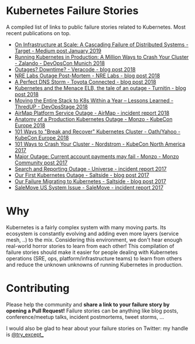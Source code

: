 # Kubernetes Failure Stories

A compiled list of links to public failure stories related to Kubernetes.
Most recent publications on top.

* [On Infrastructure at Scale: A Cascading Failure of Distributed Systems - Target - Medium post January 2019](https://medium.com/@daniel.p.woods/on-infrastructure-at-scale-a-cascading-failure-of-distributed-systems-7cff2a3cd2df)
* [Running Kubernetes in Production: A Million Ways to Crash Your Cluster - Zalando - DevOpsCon Munich 2018](https://www.slideshare.net/try_except_/running-kubernetes-in-production-a-million-ways-to-crash-your-cluster-devopscon-munich-2018)
* [Outages? Downtime? - Veracode - blog post 2018](https://sethmccombs.github.io/work/2018/12/03/Outages.html)
* [NRE Labs Outage Post-Mortem - NRE Labs - blog post 2018](https://keepingitclassless.net/2018/12/december-4---nre-labs-outage-post-mortem/)
* [A Perfect DNS Storm - Toyota Connected - blog post 2018](https://www.adammargherio.com/a-perfect-dns-storm/)
* [Kubernetes and the Menace ELB, the tale of an outage - Turnitin - blog post 2018](https://itnext.io/kubernetes-and-the-menace-elb-the-tale-of-an-outage-c00bef678fc0)
* [Moving the Entire Stack to K8s Within a Year – Lessons Learned - ThredUP - DevOpsStage 2018](https://www.youtube.com/watch?v=tA8Sr3Nsx1I)
* [AirMap Platform Service Outage - AirMap - incident report 2018](https://www.airmap.com/incident-180719/)
* [Anatomy of a Production Kubernetes Outage - Monzo - KubeCon Europe 2018](https://www.youtube.com/watch?v=OUYTNywPk-s)
* [101 Ways to "Break and Recover" Kubernetes Cluster - Oath/Yahoo - KubeCon Europe 2018](https://www.youtube.com/watch?v=likHm-KHGWQ)
* [101 Ways to Crash Your Cluster - Nordstrom - KubeCon North America 2017](https://www.youtube.com/watch?v=xZO9nx6GBu0)
* [Major Outage: Current account payments may fail - Monzo - Monzo Community post 2017](https://community.monzo.com/t/resolved-current-account-payments-may-fail-major-outage-27-10-2017/26296/95)
* [Search and Reporting Outage - Universe - incident report 2017](http://status.universe.com/incidents/115n3vxqwzcf)
* [Our First Kubernetes Outage - Saltside - blog post 2017](https://engineering.saltside.se/our-first-kubernetes-outage-c6b9249cfd3a)
* [Our Failure Migrating to Kubernetes - Saltside - blog post 2017](https://engineering.saltside.se/our-failure-migrating-to-kubernetes-25c28e6dd604)
* [SaleMove US System Issue - SaleMove - incident report 2017](https://status.salemove.com/incidents/xf6cr710yrzn)

# Why

Kubernetes is a fairly complex system with many moving parts.
Its ecosystem is constantly evolving and adding even more layers (service mesh, ..) to the mix.
Considering this environment, we don't hear enough real-world horror stories to learn from each other!
This compilation of failure stories should make it easier for people dealing with Kubernetes operations (SRE, ops, platform/infrastructure teams) to
learn from others and reduce the unknown unknowns of running Kubernetes in production.


# Contributing

Please help the community and **share a link to your failure story by opening a Pull Request!**
Failure stories can be anything like blog posts, conference/meetup talks, incident postmortems, tweet storms, ...

I would also be glad to hear about your failure stories on Twitter: my handle is [@try_except_](https://twitter.com/try_except_)
